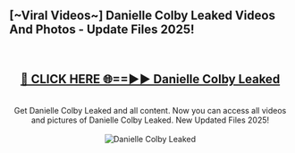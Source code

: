 <h2>[~Viral Videos~] Danielle Colby Leaked Videos And Photos - Update Files 2025!</h2>
<br>
<div align="center">
<h2><a href="https://top-ai-tools.click/QrbHav" rel="nofollow">🔴 CLICK HERE 🌐==►► Danielle Colby Leaked</a></h2>
<br>
Get Danielle Colby Leaked and all content. Now you can access all videos and pictures of Danielle Colby Leaked. New Updated Files 2025!
<br>
<br>
<a href="https://top-ai-tools.click/QrbHav" rel="nofollow" data-target="animated-image.originalLink"><img src="https://i.ibb.co.com/WyWwxjT/player-gif2.gif" alt="Danielle Colby Leaked" style="max-width: 100%; display: inline-block;" data-target="animated-image.originalImage"></a>
</div>
<br>